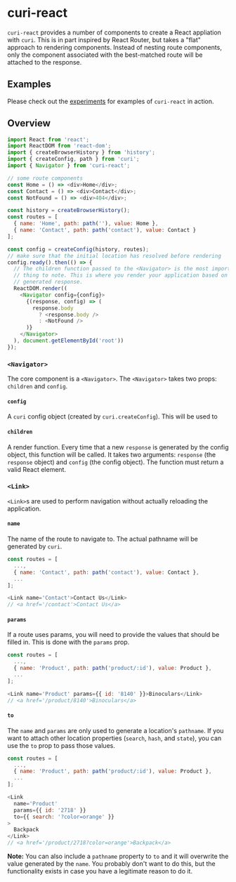 # curi-react

`curi-react` provides a number of components to create a React appliation with `curi`. This is in part inspired by React Router, but takes a "flat" approach to rendering components. Instead of nesting route components, only the component associated with the best-matched route will be attached to the response.

## Examples

Please check out the [experiments](../curi-experiments) for examples of `curi-react` in action.

## Overview

```js
import React from 'react';
import ReactDOM from 'react-dom';
import { createBrowserHistory } from 'history';
import { createConfig, path } from 'curi';
import { Navigator } from 'curi-react';

// some route components
const Home = () => <div>Home</div>;
const Contact = () => <div>Contact</div>;
const NotFound = () => <div>404</div>;

const history = createBrowserHistory();
const routes = [
  { name: 'Home', path: path(''), value: Home },
  { name: 'Contact', path: path('contact'), value: Contact }
];

const config = createConfig(history, routes);
// make sure that the initial location has resolved before rendering
config.ready().then(() => {
  // The children function passed to the <Navigator> is the most important
  // thing to note. This is where you render your application based on the
  // generated response.
  ReactDOM.render((
    <Navigator config={config}>
      {(response, config) => (
        response.body
          ? <response.body />
          : <NotFound />
      )}
    </Navigator>
  ), document.getElementById('root'))
});
```

### `<Navigator>`

The core component is a `<Navigator>`. The `<Navigator>` takes two props: `children` and `config`.

#### `config`

A `curi` config object (created by `curi.createConfig`). This will be used to 

#### `children`

A render function. Every time that a new `response` is generated by the config object, this function will be called. It takes two arguments: `response` (the `response` object) and `config` (the config object). The function must return a valid React element.

### `<Link>`

`<Link>`s are used to perform navigation without actually reloading the application.

#### `name`

The name of the route to navigate to. The actual pathname will be generated by `curi`.

```js
const routes = [
  ...,
  { name: 'Contact', path: path('contact'), value: Contact },
  ...
];

<Link name='Contact'>Contact Us</Link>
// <a href='/contact'>Contact Us</a>
```

#### `params`

If a route uses params, you will need to provide the values that should be filled in. This is done with the `params` prop.

```js
const routes = [
  ...,
  { name: 'Product', path: path('product/:id'), value: Product },
  ...
];

<Link name='Product' params={{ id: '8140' }}>Binoculars</Link>
// <a href='/product/8140'>Binoculars</a>
```

#### `to`

The `name` and `params` are only used to generate a location's `pathname`. If you want to attach other location properties (`search`, `hash`, and `state`), you can use the `to` prop to pass those values.

```js
const routes = [
  ...,
  { name: 'Product', path: path('product/:id'), value: Product },
  ...
];

<Link
  name='Product'
  params={{ id: '2718' }}
  to={{ search: '?color=orange' }}
>
  Backpack
</Link>
// <a href='/product/2718?color=orange'>Backpack</a>
```

**Note:** You can also include a `pathname` property to `to` and it will overwrite the value generated by the `name`. You probably don't want to do this, but the functionality exists in case you have a legitimate reason to do it.
